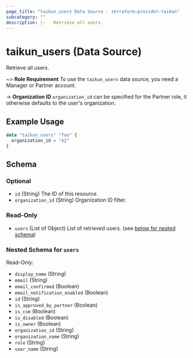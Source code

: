 ```yaml
---
page_title: "taikun_users Data Source - terraform-provider-taikun"
subcategory: ""
description: |-   Retrieve all users.
---
```


# taikun_users (Data Source)

Retrieve all users.

~> **Role Requirement** To use the `taikun_users` data source, you need a Manager or Partner account.

-> **Organization ID** `organization_id` can be specified for the Partner role, it otherwise defaults to the user's organization.

## Example Usage

```terraform
data "taikun_users" "foo" {
  organization_id = "42"
}
```

<!-- schema generated by tfplugindocs -->
## Schema

### Optional

- `id` (String) The ID of this resource.
- `organization_id` (String) Organization ID filter.

### Read-Only

- `users` (List of Object) List of retrieved users. (see [below for nested schema](#nestedatt--users))

<a id="nestedatt--users"></a>
### Nested Schema for `users`

Read-Only:

- `display_name` (String)
- `email` (String)
- `email_confirmed` (Boolean)
- `email_notification_enabled` (Boolean)
- `id` (String)
- `is_approved_by_partner` (Boolean)
- `is_csm` (Boolean)
- `is_disabled` (Boolean)
- `is_owner` (Boolean)
- `organization_id` (String)
- `organization_name` (String)
- `role` (String)
- `user_name` (String)


